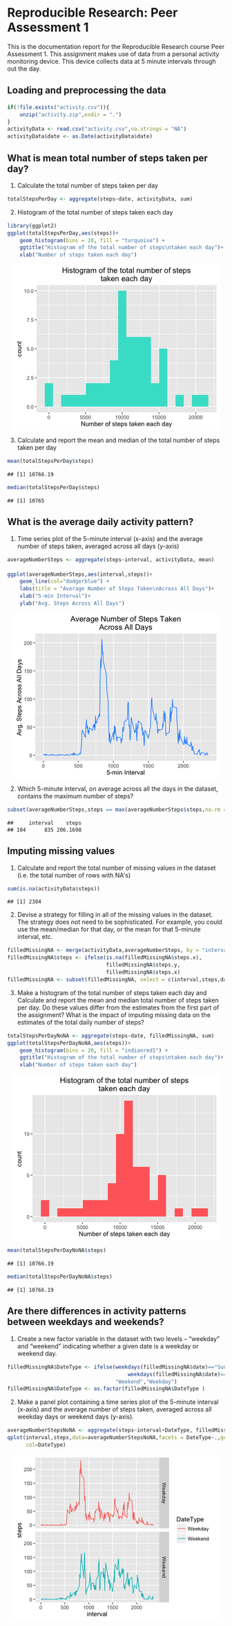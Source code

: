 # Reproducible Research: Peer Assessment 1

This is the documentation report for the Reproducible Research course Peer 
Assessment 1. This assignment makes use of data from a personal activity 
monitoring device. This device collects data at 5 minute intervals through out 
the day.

## Loading and preprocessing the data


```r
if(!file.exists("activity.csv")){
    unzip("activity.zip",exdir = ".")
}
activityData <- read.csv("activity.csv",na.strings = "NA")
activityData$date <- as.Date(activityData$date)
```

## What is mean total number of steps taken per day?

1. Calculate the total number of steps taken per day

```r
totalStepsPerDay <- aggregate(steps~date, activityData, sum)
```

2. Histogram of the total number of steps taken each day

```r
library(ggplot2)
ggplot(totalStepsPerDay,aes(steps))+
    geom_histogram(bins = 20, fill = "turquoise") +
    ggtitle("Histogram of the total number of steps\ntaken each day")+
    xlab("Number of steps taken each day")
```

<img src="PA1_template_files/figure-html/HistogramSteps-1.png" style="display: block; margin: auto;" />

3. Calculate and report the mean and median of the total number of steps taken per day

```r
mean(totalStepsPerDay$steps)
```

```
## [1] 10766.19
```

```r
median(totalStepsPerDay$steps)
```

```
## [1] 10765
```


## What is the average daily activity pattern?

1. Time series plot of the 5-minute interval (x-axis) and the average number of 
steps taken, averaged across all days (y-axis)

```r
averageNumberSteps <- aggregate(steps~interval, activityData, mean)

ggplot(averageNumberSteps,aes(interval,steps))+
    geom_line(col="dodgerblue") + 
    labs(title = "Average Number of Steps Taken\nAcross All Days")+
    xlab("5-min Interval")+
    ylab("Avg. Steps Across All Days")
```

<img src="PA1_template_files/figure-html/TrendPlot-1.png" style="display: block; margin: auto;" />

2. Which 5-minute interval, on average across all the days in the dataset, contains the maximum number of steps?

```r
subset(averageNumberSteps,steps == max(averageNumberSteps$steps,na.rm = TRUE))
```

```
##     interval    steps
## 104      835 206.1698
```


## Imputing missing values

1. Calculate and report the total number of missing values in the dataset (i.e. 
the total number of rows with NA's)


```r
sum(is.na(activityData$steps))
```

```
## [1] 2304
```

2. Devise a strategy for filling in all of the missing values in the dataset. 
The strategy does not need to be sophisticated. For example, you could use the 
mean/median for that day, or the mean for that 5-minute interval, etc.

```r
filledMissingNA <- merge(activityData,averageNumberSteps, by = "interval")
filledMissingNA$steps <- ifelse(is.na(filledMissingNA$steps.x),
                                filledMissingNA$steps.y,
                                filledMissingNA$steps.x)
filledMissingNA <- subset(filledMissingNA, select = c(interval,steps,date))
```

3. Make a histogram of the total number of steps taken each day and Calculate
and report the mean and median total number of steps taken per day. Do these 
values differ from the estimates from the first part of the assignment? What is
the impact of imputing missing data on the estimates of the total daily number 
of steps?

```r
totalStepsPerDayNoNA <- aggregate(steps~date, filledMissingNA, sum)
ggplot(totalStepsPerDayNoNA,aes(steps))+
    geom_histogram(bins = 20, fill = "indianred1") +
    ggtitle("Histogram of the total number of steps\ntaken each day")+
    xlab("Number of steps taken each day")
```

<img src="PA1_template_files/figure-html/filledHistogram-1.png" style="display: block; margin: auto;" />

```r
mean(totalStepsPerDayNoNA$steps)
```

```
## [1] 10766.19
```

```r
median(totalStepsPerDayNoNA$steps)
```

```
## [1] 10766.19
```


## Are there differences in activity patterns between weekdays and weekends?

1. Create a new factor variable in the dataset with two levels – “weekday” and
“weekend” indicating whether a given date is a weekday or weekend day.

```r
filledMissingNA$DateType <- ifelse(weekdays(filledMissingNA$date)=="Sunday"|
                                       weekdays(filledMissingNA$date)=="Saturday",
                                   "Weekend","Weekday")
filledMissingNA$DateType <- as.factor(filledMissingNA$DateType )
```

2. Make a panel plot containing a time series plot of the 5-minute interval 
(x-axis) and the average number of steps taken, averaged across all weekday 
days or weekend days (y-axis). 

```r
averageNumberStepsNoNA <- aggregate(steps~interval+DateType, filledMissingNA, mean)
qplot(interval,steps,data=averageNumberStepsNoNA,facets = DateType~.,geom = "line",
      col=DateType)
```

<img src="PA1_template_files/figure-html/PanelPlot-1.png" style="display: block; margin: auto;" />


